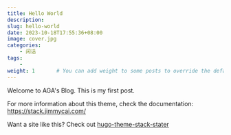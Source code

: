 ```yaml
---
title: Hello World
description: 
slug: hello-world
date: 2023-10-18T17:55:36+08:00
image: cover.jpg
categories:
    - 闲话
tags:
    - 
weight: 1       # You can add weight to some posts to override the default sorting (date descending)
---
```


Welcome to AGA's Blog. This is my first post.




For more information about this theme, check the documentation: https://stack.jimmycai.com/

Want a site like this? Check out [hugo-theme-stack-stater](https://github.com/CaiJimmy/hugo-theme-stack-starter)

